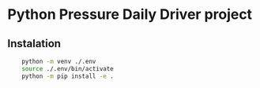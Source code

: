 # Python Pressure Daily Driver project

## Instalation

```bash
    python -m venv ./.env
    source ./.env/bin/activate
    python -m pip install -e .
```

